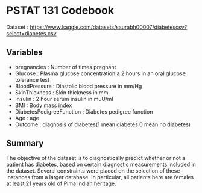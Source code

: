 # PSTAT 131 Codebook

Dataset : https://www.kaggle.com/datasets/saurabh00007/diabetescsv?select=diabetes.csv

## Variables

- pregnancies : Number of times pregnant
- Glucose : Plasma glucose concentration a 2 hours in an oral glucose tolerance test
- BloodPressure : Diastolic blood pressure in mm/Hg
- SkinThickness : Skin thickness in mm
- Insulin : 2 hour serum insulin in muU/ml
- BMI : Body mass index
- DiabetesPedigreeFunction : Diabetes pedigree function
- Age : age
- Outcome : diagnosis of diabetes(1 mean diabetes 0 mean no diabetes)

## Summary

The objective of the dataset is to diagnostically predict whether or not a patient has diabetes, based on certain diagnostic measurements included in the dataset. Several constraints were placed on the selection of these instances from a larger database. In particular, all patients here are females at least 21 years old of Pima Indian heritage.